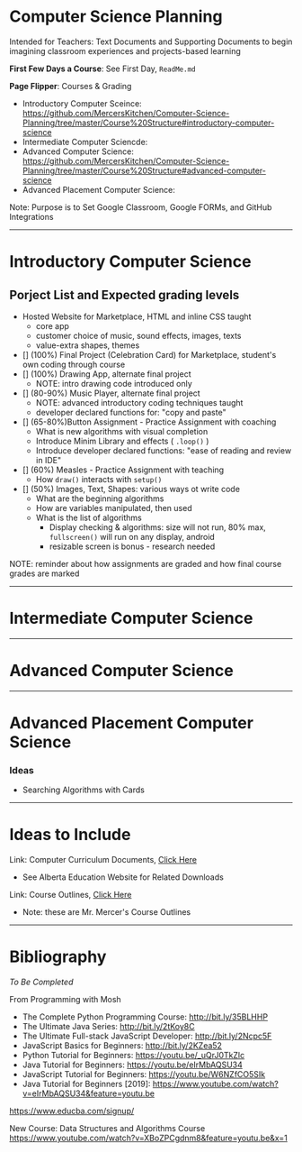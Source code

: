# Computer Science Planning
Intended for Teachers: Text Documents and Supporting Documents to begin imagining classroom experiences and projects-based learning

**First Few Days a Course**: See First Day, `ReadMe.md`

**Page Flipper**: Courses & Grading 
- Introductory Computer Sceince: https://github.com/MercersKitchen/Computer-Science-Planning/tree/master/Course%20Structure#introductory-computer-science
- Intermediate Computer Sciencde: 
- Advanced Computer Science: https://github.com/MercersKitchen/Computer-Science-Planning/tree/master/Course%20Structure#advanced-computer-science
- Advanced Placement Computer Science: 

Note: Purpose is to Set Google Classroom, Google FORMs, and GitHub Integrations

---

# Introductory Computer Science

## Porject List and Expected grading levels
- Hosted Website for Marketplace, HTML and inline CSS taught
  - core app
  - customer choice of  music, sound effects, images, texts
  - value-extra shapes, themes
- [] (100%) Final Project (Celebration Card) for Marketplace, student's own coding through course
- [] (100%) Drawing App, alternate final project
  - NOTE: intro drawing code introduced only
- [] (80-90%) Music Player, alternate final project
  - NOTE: advanced introductory coding techniques taught
  - developer declared functions for: "copy and paste"
- [] (65-80%)Button Assignment - Practice Assignment with coaching
  - What is new algorithms with visual completion
  - Introduce Minim Library and effects ( ```.loop()``` )
  - Introduce developer declared functions: "ease of reading and review in IDE"
- [] (60%) Measles - Practice Assignment with teaching
  - How ```draw()``` interacts with ```setup()```
- [] (50%) Images, Text, Shapes: various ways ot write code
  - What are the beginning algorithms
  - How are variables manipulated, then used
  - What is the list of algorithms
    - Display checking & algorithms: size will not run, 80% max, ```fullscreen()``` will run on any display, android
    - resizable screen is bonus - research needed

NOTE: reminder about how assignments are graded and how final course grades are marked

---

# Intermediate Computer Science


---

# Advanced Computer Science


---

# Advanced Placement Computer Science



### Ideas
- Searching Algorithms with Cards


---

# Ideas to Include

Link: Computer Curriculum Documents, <a href="https://drive.google.com/drive/folders/117id1RIavhyMzYVW7_HPSVZg1DrGxqRa">Click Here</a>
- See Alberta Education Website for Related Downloads

Link: Course Outlines, <a href="https://drive.google.com/drive/folders/1pEr3PWr12lc5OEj-lAOXBSp5x6kT2ELK">Click Here</a>
- Note: these are Mr. Mercer's Course Outlines

---

# Bibliography

*To Be Completed*

From Programming with Mosh
- The Complete Python Programming Course: http://bit.ly/35BLHHP
- The Ultimate Java Series: http://bit.ly/2tKoy8C
- The Ultimate Full-stack JavaScript Developer: http://bit.ly/2Ncpc5F
- JavaScript Basics for Beginners: http://bit.ly/2KZea52
- Python Tutorial for Beginners: https://youtu.be/_uQrJ0TkZlc
- Java Tutorial for Beginners: https://youtu.be/eIrMbAQSU34
- JavaScript Tutorial for Beginners: https://youtu.be/W6NZfCO5SIk
- Java Tutorial for Beginners [2019]: https://www.youtube.com/watch?v=eIrMbAQSU34&feature=youtu.be

https://www.educba.com/signup/

New Course: Data Structures and Algorithms Course
https://www.youtube.com/watch?v=XBoZPCgdnm8&feature=youtu.be&x=1
